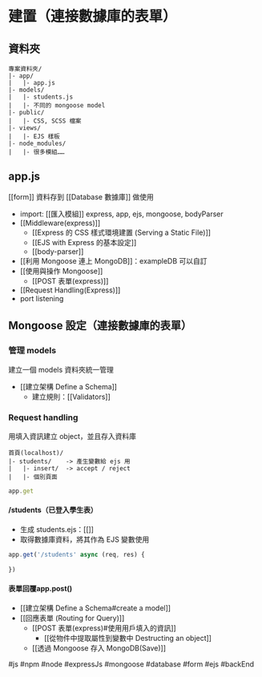 # 建置（連接數據庫的表單）
## 資料夾
```
專案資料夾/
|- app/				
|	|- app.js
|- models/				
|	|- students.js
|	|- 不同的 mongoose model
|- public/				
|	|- CSS, SCSS 檔案
|- views/				
|	|- EJS 樣板
|- node_modules/				
|	|- 很多模組……
```

## app.js
[[form]] 資料存到 [[Database 數據庫]] 做使用
- import: [[匯入模組]] express, app, ejs, mongoose, bodyParser
- [[Middleware(express)]]
	- [[Express 的 CSS 樣式環境建置 (Serving a Static File)]]
	- [[EJS with Express 的基本設定]]
	- [[body-parser]]
- [[利用 Mongoose 連上 MongoDB]]：exampleDB 可以自訂
- [[使用與操作 Mongoose]]
	- [[POST 表單(express)]]
- [[Request Handling(Express)]]
- port listening


## Mongoose 設定（連接數據庫的表單）
### 管理 models
建立一個 models 資料夾統一管理
- [[建立架構 Define a Schema]]
	- 建立規則：[[Validators]]

### Request handling
用填入資訊建立 object，並且存入資料庫
```
首頁(localhost)/
|- students/	-> 產生變數給 ejs 用			
|	|- insert/  -> accept / reject
|	|- 個別頁面
```
```js
app.get
```
#### /students（已登入學生表）
- 生成 students.ejs：[[]]
- 取得數據庫資料，將其作為 EJS 變數使用
```js
app.get('/students' async (req, res) {
	
})
```
#### 表單回覆app.post()
- [[建立架構 Define a Schema#create a model]]
- [[回應表單 (Routing for Query)]]
	- [[POST 表單(express)#使用用戶填入的資訊]]
		- [[從物件中提取屬性到變數中 Destructing an object]]
	- [[透過 Mongoose 存入 MongoDB(Save)]]

#js #npm #node #expressJs #mongoose #database #form #ejs #backEnd 